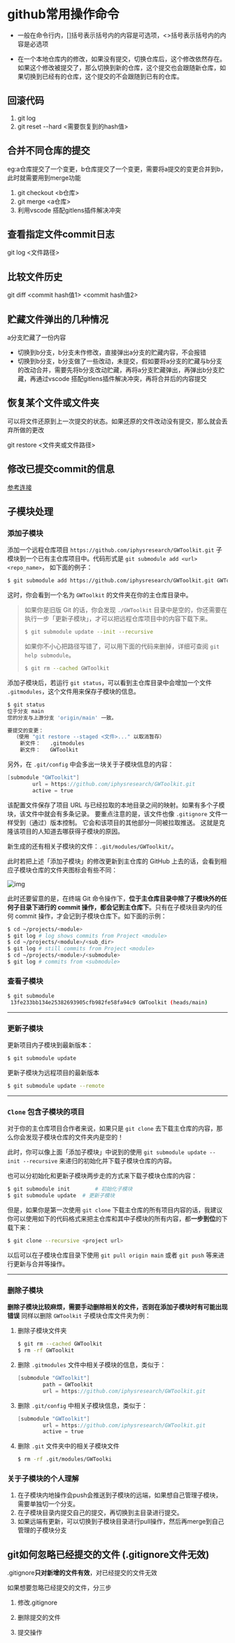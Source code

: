

# github常用操作命令

- 一般在命令行内，[]括号表示括号内的内容是可选项，<>括号表示括号内的内容是必选项

- 在一个本地仓库内的修改，如果没有提交，切换仓库后，这个修改依然存在。如果这个修改被提交了，那么切换到新的仓库，这个提交也会跟随新仓库，如果切换到已经有的仓库，这个提交的不会跟随到已有的仓库。

## 回滚代码

1. git log
2. git reset --hard <需要恢复到的hash值>

## 合并不同仓库的提交

eg:a仓库提交了一个变更，b仓库提交了一个变更，需要将a提交的变更合并到b，此时就需要用到merge功能

1. git checkout <b仓库>
2. git merge <a仓库>
3. 利用vscode 搭配gitlens插件解决冲突

## 查看指定文件commit日志

git log <文件路径>

## 比较文件历史

git diff <commit hash值1> <commit hash值2>

## 贮藏文件弹出的几种情况

a分支贮藏了一份内容

- 切换到b分支，b分支未作修改，直接弹出a分支的贮藏内容，不会报错
- 切换到b分支，b分支做了一些改动，未提交，假如要将a分支的贮藏与b分支的改动合并，需要先将b分支改动贮藏，再将a分支贮藏弹出，再弹出b分支贮藏，再通过vscode 搭配gitlens插件解决冲突，再将合并后的内容提交

## 恢复某个文件或文件夹

可以将文件还原到上一次提交的状态。如果还原的文件改动没有提交，那么就会丢弃所做的更改

git restore <文件夹或文件路径>

## 修改已提交commit的信息

[参考连接](https://cloud.tencent.com/developer/article/1730774)

## 子模块处理

### 添加子模块

添加一个远程仓库项目 `https://github.com/iphysresearch/GWToolkit.git` 子模块到一个已有主仓库项目中。代码形式是 `git submodule add <url> <repo_name>`， 如下面的例子：

```bash
$ git submodule add https://github.com/iphysresearch/GWToolkit.git GWToolkit
```

这时，你会看到一个名为 `GWToolkit` 的文件夹在你的主仓库目录中。

> 如果你是旧版 Git 的话，你会发现 `./GWToolkit` 目录中是空的，你还需要在执行一步「更新子模块」，才可以把远程仓库项目中的内容下载下来。
>
> ```bash
> $ git submodule update --init --recursive
> ```
>
> 如果你不小心把路径写错了，可以用下面的代码来删掉，详细可查阅 `git help submodule`。
>
> ```bash
> $ git rm --cached GWToolkit
> ```

添加子模块后，若运行 `git status`，可以看到主仓库目录中会增加一个文件 `.gitmodules`，这个文件用来保存子模块的信息。

```bash
$ git status
位于分支 main
您的分支与上游分支 'origin/main' 一致。

要提交的变更：
  （使用 "git restore --staged <文件>..." 以取消暂存）
	新文件：   .gitmodules
	新文件：   GWToolkit
```

另外，在 `.git/config` 中会多出一块关于子模块信息的内容：

```v
[submodule "GWToolkit"]
        url = https://github.com/iphysresearch/GWToolkit.git
        active = true
```

该配置文件保存了项目 URL 与已经拉取的本地目录之间的映射。如果有多个子模块，该文件中就会有多条记录。 要重点注意的是，该文件也像 `.gitignore` 文件一样受到（通过）版本控制。 它会和该项目的其他部分一同被拉取推送。 这就是克隆该项目的人知道去哪获得子模块的原因。

新生成的还有相关子模块的文件：`.git/modules/GWToolkit/`。

此时若把上述「添加子模块」的修改更新到主仓库的 GitHub 上去的话，会看到相应子模块仓库的文件夹图标会有些不同：



![img](https://vip2.loli.io/2021/08/28/ktpsTaGFljSKfOc.png)



此时还要留意的是，在终端 Git 命令操作下，**位于主仓库目录中除了子模块外的任何子目录下进行的 commit 操作，都会记到主仓库下**。只有在子模块目录内的任何 commit 操作，才会记到子模块仓库下。如下面的示例：

```bash
$ cd ~/projects/<module>
$ git log # log shows commits from Project <module>
$ cd ~/projects/<module>/<sub_dir>
$ git log # still commits from Project <module>
$ cd ~/projects/<module>/<submodule>
$ git log # commits from <submodule>
```

### 查看子模块

```bash
$ git submodule
 13fe233bb134e25382693905cfb982fe58fa94c9 GWToolkit (heads/main)
```

------

### 更新子模块

更新项目内子模块到最新版本：

```bash
$ git submodule update
```

更新子模块为远程项目的最新版本

```bash
$ git submodule update --remote
```

------

### `Clone` 包含子模块的项目

对于你的主仓库项目合作者来说，如果只是 `git clone` 去下载主仓库的内容，那么你会发现子模块仓库的文件夹内是空的！

此时，你可以像上面「添加子模块」中说到的使用 `git submodule update --init --recursive` 来递归的初始化并下载子模块仓库的内容。

也可以分初始化和更新子模块两步走的方式来下载子模块仓库的内容：

```bash
$ git submodule init		# 初始化子模块
$ git submodule update	# 更新子模块
```

但是，如果你是第一次使用 `git clone` 下载主仓库的所有项目内容的话，我建议你可以使用如下的代码格式来把主仓库和其中子模块的所有内容，都**一步到位**的下载下来：

```bash
$ git clone --recursive <project url>
```

以后可以在子模块仓库目录下使用 `git pull origin main` 或者 `git push` 等来进行更新与合并等操作。

------

### 删除子模块

**删除子模块比较麻烦，需要手动删除相关的文件，否则在添加子模块时有可能出现错误** 同样以删除 `GWToolkit` 子模块仓库文件夹为例：

1. 删除子模块文件夹

   ```bash
   $ git rm --cached GWToolkit
   $ rm -rf GWToolkit
   ```

2. 删除 `.gitmodules` 文件中相关子模块的信息，类似于：

   ```v
   [submodule "GWToolkit"]
           path = GWToolkit
           url = https://github.com/iphysresearch/GWToolkit.git
   ```

3. 删除 `.git/config` 中相关子模块信息，类似于：

   ```v
   [submodule "GWToolkit"]
           url = https://github.com/iphysresearch/GWToolkit.git
           active = true
   ```

4. 删除 `.git` 文件夹中的相关子模块文件

   ```bash
   $ rm -rf .git/modules/GWToolki
   ```

### 关于子模块的个人理解

1. 在子模块内地操作会push会推送到子模块的远端，如果想自己管理子模块，需要单独切一个分支。
2. 在子模块目录内提交自己的提交，再切换到主目录进行提交。
3. 如果远端有更新，可以切换到子模块目录进行pull操作，然后再merge到自己管理的子模块分支

## git如何忽略已经提交的文件 (.gitignore文件无效)

.gitignore**只对新增的文件有效**，对已经提交的文件无效

如果想要忽略已经提交的文件，分三步

1. 修改.gitignore

2. 删除提交的文件

3. 提交操作

   
